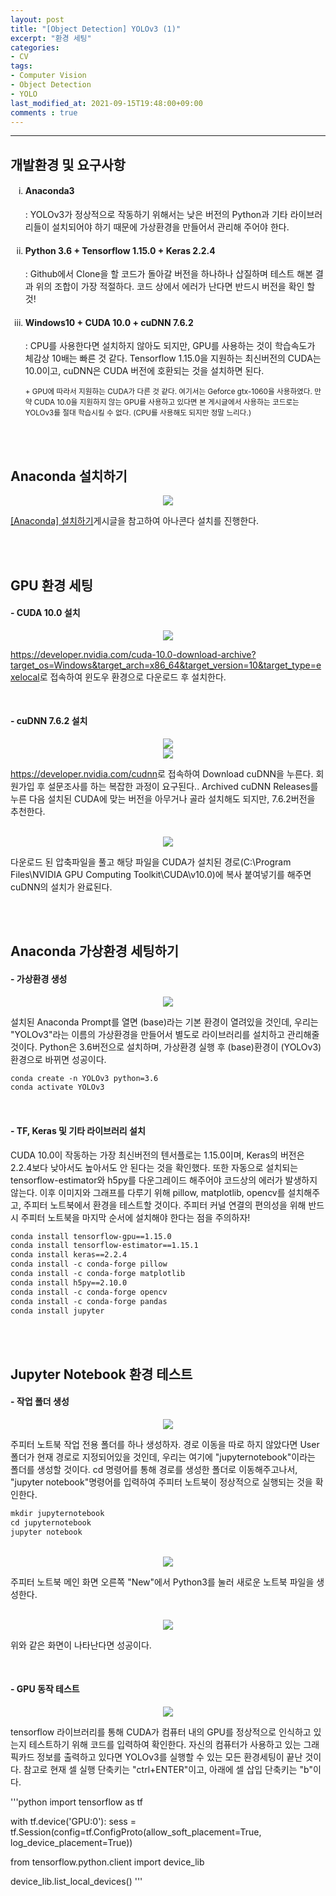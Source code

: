 ```yaml
---
layout: post
title: "[Object Detection] YOLOv3 (1)"
excerpt: "환경 세팅"
categories:
- CV
tags:
- Computer Vision
- Object Detection
- YOLO
last_modified_at: 2021-09-15T19:48:00+09:00
comments : true
---
```

<hr>
<div>
    <h2>개발환경 및 요구사항</h2>
    <ol type="i">
        <li>
            <h4>Anaconda3</h4>
            <p>: YOLOv3가 정상적으로 작동하기 위해서는 낮은 버전의 Python과 기타 라이브러리들이 설치되어야 하기 때문에 가상환경을 만들어서 관리해 주어야 한다.</p>
        </li>
        <li>
            <h4>Python 3.6 + Tensorflow 1.15.0 + Keras 2.2.4</h4>
            <p>: Github에서 Clone을 할 코드가 돌아갈 버전을 하나하나 삽질하며 테스트 해본 결과 위의 조합이 가장 적절하다. 코드 상에서 에러가 난다면 반드시 버전을 확인 할 것!</p>
        </li>
        <li>
            <h4>Windows10 + CUDA 10.0 + cuDNN 7.6.2</h4>
            <p>: CPU를 사용한다면 설치하지 않아도 되지만, GPU를 사용하는 것이 학습속도가 체감상 10배는 빠른 것 같다. Tensorflow 1.15.0을 지원하는 최신버전의 CUDA는 10.0이고, cuDNN은 CUDA 버전에 호환되는 것을 설치하면 된다.</p>
            <p><small>+ GPU에 따라서 지원하는 CUDA가 다른 것 같다. 여기서는 Geforce gtx-1060을 사용하였다. 만약 CUDA 10.0을 지원하지 않는 GPU를 사용하고 있다면 본 게시글에서 사용하는 코드로는 YOLOv3를 절대 학습시킬 수 없다. (CPU를 사용해도 되지만 정말 느리다.)</small></p>
        </li>
    </ol>
    <br>
</div>
<br>


<div>
    <h2>Anaconda 설치하기</h2>
    <div style="text-align: center;">
        <img src="/assets/post-image/CV-Object-Detection-YOLOv3/logo-anaconda.png">
    </div>
    <p><a href = "https://ohtaekyeong.github.io/others/2021/09/15/Others-Anaconda-Install.html" target = "blank" >[Anaconda] 설치하기</a>게시글을 참고하여 아나콘다 설치를 진행한다.</p>
    <br>
</div>
<br>


<div>
    <h2>GPU 환경 세팅</h2>
    <h4>- CUDA 10.0 설치</h4>
    <div style="text-align: center;">
        <img src="/assets/post-image/CV-Object-Detection-YOLOv3/CUDA10.0.png">
    </div>
    <p><a href = "https://developer.nvidia.com/cuda-10.0-download-archive?target_os=Windows&target_arch=x86_64&target_version=10&target_type=exelocal" target = "blank" >https://developer.nvidia.com/cuda-10.0-download-archive?target_os=Windows&target_arch=x86_64&target_version=10&target_type=exelocal</a>로 접속하여 윈도우 환경으로 다운로드 후 설치한다.</p>
    <br>
    <h4>- cuDNN 7.6.2 설치</h4>
    <div style="text-align: center;">
        <img src="/assets/post-image/CV-Object-Detection-YOLOv3/cuDNN7.6.2.png">
    </div>
    <div style="text-align: center;">
        <img src="/assets/post-image/CV-Object-Detection-YOLOv3/cuDNN_Releases.png">
    </div>
    <p><a href = "https://developer.nvidia.com/cudnn" target = "blank" >https://developer.nvidia.com/cudnn</a>로 접속하여 Download cuDNN을 누른다. 회원가입 후 설문조사를 하는 복잡한 과정이 요구된다.. Archived cuDNN Releases를 누른 다음 설치된 CUDA에 맞는 버전을 아무거나 골라 설치해도 되지만, 7.6.2버전을 추천한다.</p>
    <br>
    <div style="text-align: center;">
        <img src="/assets/post-image/CV-Object-Detection-YOLOv3/cuDNN_file.png">
    </div>
    <p>다운로드 된 압축파일을 풀고 해당 파일을 CUDA가 설치된 경로(C:\Program Files\NVIDIA GPU Computing Toolkit\CUDA\v10.0)에 복사 붙여넣기를 해주면 cuDNN의 설치가 완료된다.</p>
    <br>
</div>
<br>


<h2>Anaconda 가상환경 세팅하기</h2>
<h4>- 가상환경 생성</h4>
<div style="text-align: center;">
    <img src="/assets/post-image/CV-Object-Detection-YOLOv3/conda_create.png">
</div>
<p>설치된 Anaconda Prompt를 열면 (base)라는 기본 환경이 열려있을 것인데, 우리는 "YOLOv3"라는 이름의 가상환경을 만들어서 별도로 라이브러리를 설치하고 관리해줄 것이다. Python은 3.6버전으로 설치하며, 가상환경 실행 후 (base)환경이 (YOLOv3)환경으로 바뀌면 성공이다.</p>

```md
conda create -n YOLOv3 python=3.6
conda activate YOLOv3
```

<br>
<h4>- TF, Keras 및 기타 라이브러리 설치</h4>
<p>CUDA 10.0이 작동하는 가장 최신버전의 텐서플로는 1.15.0이며, Keras의 버전은 2.2.4보다 낮아서도 높아서도 안 된다는 것을 확인했다. 또한 자동으로 설치되는 tensorflow-estimator와 h5py를 다운그레이드 해주어야 코드상의 에러가 발생하지 않는다. 이후 이미지와 그래프를 다루기 위해 pillow, matplotlib, opencv를 설치해주고, 주피터 노트북에서 환경을 테스트할 것이다. 주피터 커널 연결의 편의성을 위해 반드시 주피터 노트북을 마지막 순서에 설치해야 한다는 점을 주의하자!</p>

```md
conda install tensorflow-gpu==1.15.0
conda install tensorflow-estimator==1.15.1
conda install keras==2.2.4
conda install -c conda-forge pillow
conda install -c conda-forge matplotlib
conda install h5py==2.10.0
conda install -c conda-forge opencv
conda install -c conda-forge pandas
conda install jupyter
```

<br>
<br>
<h2>Jupyter Notebook 환경 테스트</h2>
<h4>- 작업 폴더 생성</h4>
<div style="text-align: center;">
    <img src="/assets/post-image/CV-Object-Detection-YOLOv3/mkdir_jupyter.png">
</div>
<p>주피터 노트북 작업 전용 폴더를 하나 생성하자. 경로 이동을 따로 하지 않았다면 User 폴더가 현재 경로로 지정되어있을 것인데, 우리는 여기에 "jupyternotebook"이라는 폴더를 생성할 것이다. cd 명령어를 통해 경로를 생성한 폴더로 이동해주고나서, "jupyter notebook"명령어를 입력하여 주피터 노트북이 정상적으로 실행되는 것을 확인한다.</p>

```md
mkdir jupyternotebook
cd jupyternotebook
jupyter notebook
```

<br>
<div style="text-align: center;">
    <img src="/assets/post-image/CV-Object-Detection-YOLOv3/jupyter_main.png">
</div>
<p>주피터 노트북 메인 화면 오른쪽 "New"에서 Python3를 눌러 새로운 노트북 파일을 생성한다.</p>
<br>
<div style="text-align: center;">
    <img src="/assets/post-image/CV-Object-Detection-YOLOv3/jupyter_new.png">
</div>
<p>위와 같은 화면이 나타난다면 성공이다.</p>

<br>
<h4>- GPU 동작 테스트</h4>
<div style="text-align: center;">
    <img src="/assets/post-image/CV-Object-Detection-YOLOv3/jupyter_GPU.png">
</div>
<p>tensorflow 라이브러리를 통해 CUDA가 컴퓨터 내의 GPU를 정상적으로 인식하고 있는지 테스트하기 위해 코드를 입력하여 확인한다. 자신의 컴퓨터가 사용하고 있는 그래픽카드 정보를 출력하고 있다면 YOLOv3를 실행할 수 있는 모든 환경세팅이 끝난 것이다. 참고로 현재 셀 실행 단축키는 "ctrl+ENTER"이고, 아래에 셀 삽입 단축키는 "b"이다.</p>

'''python
import tensorflow as tf

with tf.device('GPU:0'):
    sess = tf.Session(config=tf.ConfigProto(allow_soft_placement=True, log_device_placement=True))

from tensorflow.python.client import device_lib

device_lib.list_local_devices()
'''

<br>






<br>